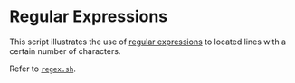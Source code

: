 # Regular Expressions

This script illustrates the use of [regular expressions](https://en.wikipedia.org/wiki/Regular_expression) to located lines with a certain number of characters.

Refer to [`regex.sh`](regex.sh).
